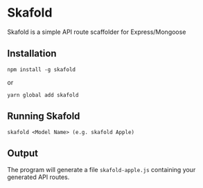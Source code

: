 # Skafold
Skafold is a simple API route scaffolder for Express/Mongoose

## Installation
```
npm install -g skafold
```
or
```
yarn global add skafold
```

## Running Skafold
```
skafold <Model Name> (e.g. skafold Apple)
```

## Output
The program will generate a file `skafold-apple.js` containing your generated API routes.